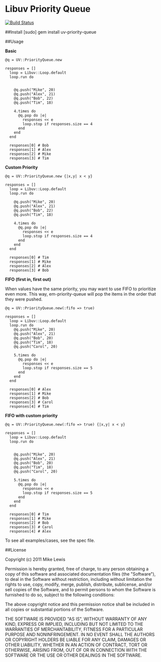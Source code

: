 Libuv Priority Queue
=============

[![Build Status](https://secure.travis-ci.org/cotag/uv-priority-queue.png)](http://travis-ci.org/cotag/uv-priority-queue)


##Install
    [sudo] gem install uv-priority-queue

##Usage

  **Basic**

    @q = UV::PriorityQueue.new

    responses = []
      loop = Libuv::Loop.default
      loop.run do


        @q.push("Mike", 20)
        @q.push("Alex", 21)
        @q.push("Bob", 22)
        @q.push("Tim", 18)

        4.times do
          @q.pop do |e|
            responses << e
            loop.stop if responses.size == 4
          end
        end
      end

      responses[0] # Bob
      responses[1] # Alex
      responses[2] # Mike
      responses[3] # Tim

  **Custom Priority**

    @q = UV::PriorityQueue.new {|x,y| x < y}

    responses = []
      loop = Libuv::Loop.default
      loop.run do

        @q.push("Mike", 20)
        @q.push("Alex", 21)
        @q.push("Bob", 22)
        @q.push("Tim", 18)

        4.times do
          @q.pop do |e|
            responses << e
            loop.stop if responses.size == 4
          end
        end
      end

      responses[0] # Tim
      responses[1] # Mike
      responses[2] # Alex
      responses[3] # Bob


  **FIFO (first in, first out)**

  When values have the same priority, you may want to use FIFO to prioritize even more. This way, em-priority-queue will pop the items in the order that they were pushed.

    @q = UV::PriorityQueue.new(:fifo => true)

    responses = []
      loop = Libuv::Loop.default
      loop.run do
        @q.push("Mike", 20)
        @q.push("Alex", 21)
        @q.push("Bob", 20)
        @q.push("Tim", 18)
        @q.push("Carol", 20)

        5.times do
          @q.pop do |e|
            responses << e
            loop.stop if responses.size == 5
          end
        end
      end

      responses[0] # Alex
      responses[1] # Mike
      responses[2] # Bob
      responses[3] # Carol
      responses[4] # Tim

  **FIFO with custom priority**

    @q = UV::PriorityQueue.new(:fifo => true) {|x,y| x < y}

    responses = []
      loop = Libuv::Loop.default
      loop.run do


        @q.push("Mike", 20)
        @q.push("Alex", 21)
        @q.push("Bob", 20)
        @q.push("Tim", 18)
        @q.push("Carol", 20)

        5.times do
          @q.pop do |e|
            responses << e
            loop.stop if responses.size == 5
          end
        end
      end

      responses[0] # Tim
      responses[1] # Mike
      responses[2] # Bob
      responses[3] # Carol
      responses[4] # Alex





  To see all examples/cases, see the spec file.


##License

Copyright (c) 2011 Mike Lewis

Permission is hereby granted, free of charge, to any person obtaining a copy of this software and associated documentation files (the "Software"), to deal in the Software without restriction, including without limitation the rights to use, copy, modify, merge, publish, distribute, sublicense, and/or sell copies of the Software, and to permit persons to whom the Software is furnished to do so, subject to the following conditions:

The above copyright notice and this permission notice shall be included in all copies or substantial portions of the Software.

THE SOFTWARE IS PROVIDED "AS IS", WITHOUT WARRANTY OF ANY KIND, EXPRESS OR IMPLIED, INCLUDING BUT NOT LIMITED TO THE WARRANTIES OF MERCHANTABILITY, FITNESS FOR A PARTICULAR PURPOSE AND NONINFRINGEMENT. IN NO EVENT SHALL THE AUTHORS OR COPYRIGHT HOLDERS BE LIABLE FOR ANY CLAIM, DAMAGES OR OTHER LIABILITY, WHETHER IN AN ACTION OF CONTRACT, TORT OR OTHERWISE, ARISING FROM, OUT OF OR IN CONNECTION WITH THE SOFTWARE OR THE USE OR OTHER DEALINGS IN THE SOFTWARE.
